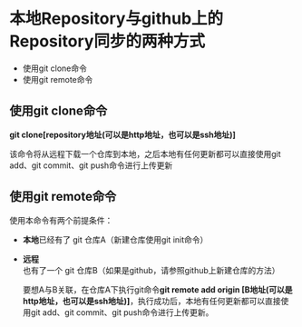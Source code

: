 # 本地Repository与github上的Repository同步的两种方式

- 使用git clone命令
- 使用git remote命令

## 使用git clone命令

**git clone[repository地址(可以是http地址，也可以是ssh地址)]**

该命令将从远程下载一个仓库到本地，之后本地有任何更新都可以直接使用git add、git commit、git push命令进行上传更新

## 使用git remote命令

使用本命令有两个前提条件：

- **本地**已经有了 git 仓库A（新建仓库使用git init命令）

- **远程**也有了一个 git 仓库B（如果是github，请参照github上新建仓库的方法）

  要想A与B关联，在仓库A下执行git命令**git remote add origin [B地址(可以是http地址，也可以是ssh地址)]**，执行成功后，本地有任何更新都可以直接使用git add、git commit、git push命令进行上传更新。

